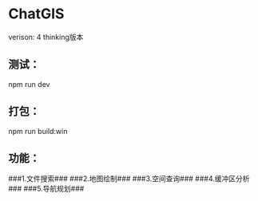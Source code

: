 # ChatGIS
verison: 4 thinking版本
## 测试：
npm run dev

## 打包：
npm run build:win

## 功能：
###1.文件搜索###
###2.地图绘制###
###3.空间查询###
###4.缓冲区分析###
###5.导航规划###

